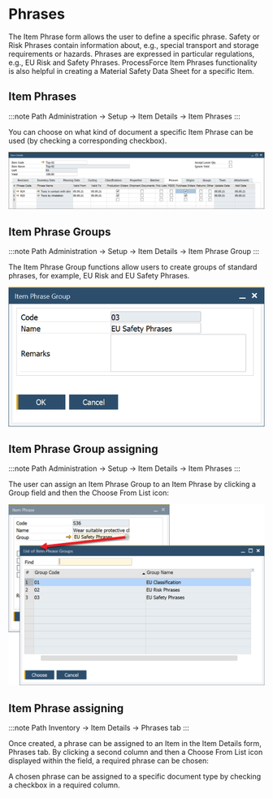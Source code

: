 # Phrases

The Item Phrase form allows the user to define a specific phrase. Safety or Risk Phrases contain information about, e.g., special transport and storage requirements or hazards. Phrases are expressed in particular regulations, e.g., EU Risk and Safety Phrases. ProcessForce Item Phrases functionality is also helpful in creating a Material Safety Data Sheet for a specific Item.

## Item Phrases

:::note Path
Administration → Setup → Item Details → Item Phrases
:::

You can choose on what kind of document a specific Item Phrase can be used (by checking a corresponding checkbox).

![Item Phrase](./media/item-details-phrases.png)

## Item Phrase Groups

:::note Path
Administration → Setup → Item Details → Item Phrase Group
:::

The Item Phrase Group functions allow users to create groups of standard phrases, for example, EU Risk and EU Safety Phrases.

![Item Phrase Groups](./media/item-phrase-groups.png)

## Item Phrase Group assigning

:::note Path
Administration → Setup → Item Details → Item Phrases
:::

The user can assign an Item Phrase Group to an Item Phrase by clicking a Group field and then the Choose From List icon:

![Assigning](./media/assigning-phrase-group.png)

## Item Phrase assigning

:::note Path
Inventory → Item Details → Phrases tab
:::

Once created, a phrase can be assigned to an Item in the Item Details form, Phrases tab. By clicking a second column and then a Choose From List icon displayed within the field, a required phrase can be chosen:

A chosen phrase can be assigned to a specific document type by checking a checkbox in a required column.
